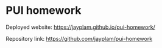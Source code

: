 # PUI homework

Deployed website: https://jayplam.github.io/pui-homework/

Repository link: https://github.com/jayplam/pui-homework
